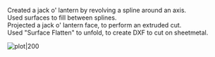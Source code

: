 Created a jack o' lantern by revolving a spline around an axis.  
Used surfaces to fill between splines.  
Projected a jack o' lantern face, to perform an extruded cut.  
Used "Surface Flatten" to unfold, to create DXF to cut on sheetmetal.  

![plot|200](./pumpkin2.jpg)

